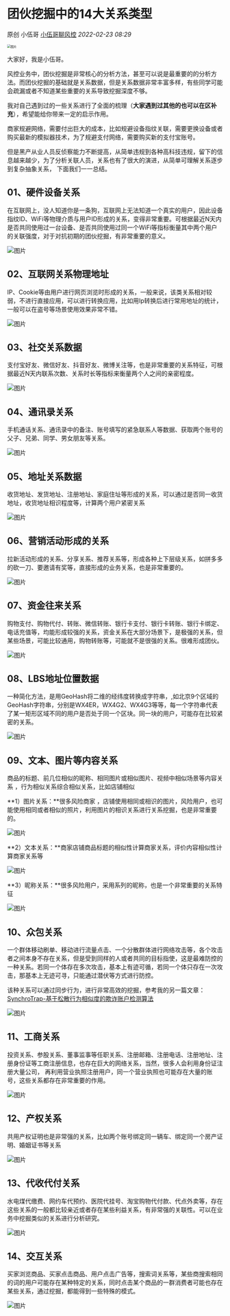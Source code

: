 # 团伙挖掘中的14大关系类型

原创 小伍哥 [小伍哥聊风控](javascript:void(0);) *2022-02-23 08:29*

<img src="https://mmbiz.qpic.cn/mmbiz_png/EBka0dZichyx6S7txCLPCTTLxRjT7huj1tQ4pPX0jTuib0sGCprBP2UWS9PhQesaN5TsfA87t8laq7JJBh5IiboSA/640?wx_fmt=png&tp=wxpic&wxfrom=5&wx_lazy=1&wx_co=1" alt="图片" style="zoom:50%;" />



大家好，我是小伍哥。

风控业务中，团伙挖掘是非常核心的分析方法，甚至可以说是最重要的的分析方法。而团伙挖掘的基础就是关系数据，但是关系数据非常丰富多样，有些同学可能会疏漏或者不知道某些重要的关系导致挖掘深度不够。

我对自己遇到过的一些关系进行了全面的梳理（**大家遇到过其他的也可以在区补充**），希望能给你带来一定的启示作用。

商家规避网络，需要付出巨大的成本，比如规避设备指纹关联，需要更换设备或者购买最新的模拟器技术，为了规避支付网络，需要购买新的支付宝账号。

但是黑产从业人员反侦察能力不断提高，从简单违规到各种高科技违规，留下的信息越来越少，为了分析关联人员，关系也有了很大的演进，从简单可理解关系逐步到复杂抽象关系， 下面我们一一总结。

## **01、硬件设备关系**

在互联网上，没人知道你是一条狗，互联网上无法知道一个真实的用户，因此设备指纹ID、WiFi等物理介质与用户ID形成的关系，变得非常重要。可根据最近N天内是否共同使用过一台设备、是否共同使用过同一个WiFi等指标衡量其中两个用户的关联强度，对于对抗初期的团伙挖掘，有非常重要的意义。

![图片](https://mmbiz.qpic.cn/mmbiz_jpg/EBka0dZichyx6S7txCLPCTTLxRjT7huj1hQwC8OPAcB2fDrfXde65asUFRUzUaNG4ggFaX49qFiakn8cgezkdSiag/640?wx_fmt=jpeg&tp=wxpic&wxfrom=5&wx_lazy=1&wx_co=1)

## **02、互联网关系物理地址**

IP、Cookie等由用户进行网页浏览时形成的关系，一般来说，该类关系相对较弱，不进行直接应用，可以进行转换应用，比如用Ip转换后进行常用地址的统计，一般可以在盗号等场景使用效果非常不错。

![图片](https://mmbiz.qpic.cn/mmbiz_png/EBka0dZichyx6S7txCLPCTTLxRjT7huj10Clvia3gxMyjyibVjHzy60phx3Fic4J6wd8jnibaqZZViacUZlWsXZ7kibiaw/640?wx_fmt=png&tp=wxpic&wxfrom=5&wx_lazy=1&wx_co=1)

## **03、社交关系数据** 

支付宝好友、微信好友、抖音好友、微博关注等，也是非常重要的关系特征，可根据最近N天内联系次数、关系时长等指标来衡量两个人之间的亲密程度。

![图片](https://mmbiz.qpic.cn/mmbiz_png/EBka0dZichyx6S7txCLPCTTLxRjT7huj1rfkYHjeibDLAM4lzic9m2phEC9SKM1zk7EDibic8nJHtqpVemqdXxmwJ1w/640?wx_fmt=png&tp=wxpic&wxfrom=5&wx_lazy=1&wx_co=1)

## **04、通讯录关系**

手机通话关系、通讯录中的备注、账号填写的紧急联系人等数据、获取两个账号的父子、兄弟、同学、男女朋友等关系。

![图片](https://mmbiz.qpic.cn/mmbiz_png/EBka0dZichyx6S7txCLPCTTLxRjT7huj1qBN1OVw0kpphFvu2icDmjrNII4Q2SZqMfzxfeic5K7TxU6lBKjhTAOlQ/640?wx_fmt=png&tp=wxpic&wxfrom=5&wx_lazy=1&wx_co=1)

## **05、地址关系数据**

收货地址、发货地址、注册地址、家庭住址等形成的关系，可以通过是否同一收货地址，收货地址相识程度等，计算两个用户紧密关系

![图片](https://mmbiz.qpic.cn/mmbiz_png/EBka0dZichyx6S7txCLPCTTLxRjT7huj1AiaOzia94ib0oqAzGHVySYfydKV3Ymrc2ZbeyVdQhjywHm8IurBDojqhw/640?wx_fmt=png&tp=wxpic&wxfrom=5&wx_lazy=1&wx_co=1)

## **06、营销活动形成的关系**

拉新活动形成的关系、分享关系、推荐关系等，形成各种上下层级关系，如拼多多的砍一刀、要邀请有奖等，直接形成的业务关系，也是非常重要的。

![图片](https://mmbiz.qpic.cn/mmbiz_png/EBka0dZichyx6S7txCLPCTTLxRjT7huj1eeyYF0rh7sLx4VlhdusgKGHamdr9uzy6ZjG024z2JFkN3Zc25bBa6Q/640?wx_fmt=png&tp=wxpic&wxfrom=5&wx_lazy=1&wx_co=1)

## **07、资金往来关系**

购物支付、购物代付、转账、微信转账、银行卡支付、银行卡转账、银行卡绑定、电话充值等，均能形成较强的关系，资金关系在大部分场景下，是极强的关系，但某些场景，可能比较通用，购物转账等，可能就不是很强的关系。很难形成团伙。

![图片](https://mmbiz.qpic.cn/mmbiz_png/EBka0dZichyx6S7txCLPCTTLxRjT7huj1lLqwZKXOibvI97BDMYyk9yh8O0wOVkoicNyRuYr2WlM6xjloCu16XcZw/640?wx_fmt=png&tp=wxpic&wxfrom=5&wx_lazy=1&wx_co=1)

## **08、LBS地址位置数据** 

一种简化方法，是用GeoHash将二维的经纬度转换成字符串，,如北京9个区域的GeoHash字符串，分别是WX4ER，WX4G2、WX4G3等等，每一个字符串代表了某一矩形区域不同的用户是否处于同一个区块。同一块的用户，可能存在比较紧密的关系。

![图片](https://mmbiz.qpic.cn/mmbiz_png/EBka0dZichyx6S7txCLPCTTLxRjT7huj19vC11epibtw7vsfBEOicYbBHSOgTAhV4gLsAYj19N4yoo8Kp2Nic1tbmg/640?wx_fmt=png&tp=wxpic&wxfrom=5&wx_lazy=1&wx_co=1)

## **09、文本、图片等内容关系** 

商品的标题、前几位相似的昵称、相同图片或相似图片、视频中相似场景等内容关系 ，行为相似关系综合相似关系，比如店铺相似

**1）图片关系：**很多风险商家 ，店铺使用相同或相识的图片，风险用户，也可能使用相同或者相似的照片，利用图片的相识关系进行关系挖掘，也是非常重要的。 

![图片](https://mmbiz.qpic.cn/mmbiz_jpg/EBka0dZichyx6S7txCLPCTTLxRjT7huj1vZ7lmDogur5EMC7cvuuv2Avgoib6lNfUuwI5HpGicxgjTYeCqzicH5lZQ/640?wx_fmt=jpeg&tp=wxpic&wxfrom=5&wx_lazy=1&wx_co=1)

**2）文本关系：**商家店铺商品标题的相似性计算商家关系，评价内容相似性计算商家关系等 

![图片](https://mmbiz.qpic.cn/mmbiz_png/EBka0dZichyx6S7txCLPCTTLxRjT7huj1zlibsUQhqcZ8FuGcCBXwOFAsibmnMtT4Fk1qCfiaoHND6ogNAOfrPjqnQ/640?wx_fmt=png&tp=wxpic&wxfrom=5&wx_lazy=1&wx_co=1)

**3）昵称关系：**很多风险用户，采用系列的昵称，也是一个非常重要的关系特征

![图片](https://mmbiz.qpic.cn/mmbiz_png/EBka0dZichyx6S7txCLPCTTLxRjT7huj1Pm8sxbYkPZCkR8NCXRetmH2Bh3NZ3F47GZDmgb1icbhws2wicyRfRAzA/640?wx_fmt=png&tp=wxpic&wxfrom=5&wx_lazy=1&wx_co=1)

## **10、众包关系**

一个群体移动刷单、移动进行流量点击、一个分散群体进行网络攻击等，各个攻击者之间本身不存在关系，但是受到同样的人或者共同的目标指使，这是最难防控的一种关系。若同一个体存在多次攻击，基本上有迹可循，若同一个体只存在一次攻击，那基本上无迹可寻，只能通过潜伏等方式进行防控。

该种关系可以通过同步行为，进行非常高效的挖掘，参考我的另一篇文章：[SynchroTrap-基于松散行为相似度的欺诈账户检测算法](http://mp.weixin.qq.com/s?__biz=MzA4OTAwMjY2Nw==&mid=2650187560&idx=1&sn=01984da2a606a7572cd9e516f075c039&chksm=882380ecbf5409fa594e9b6ecb65cd69297614f1817e6a5a3601e16eebba8b0e1163ccd1da10&scene=21#wechat_redirect)

![图片](https://mmbiz.qpic.cn/mmbiz_png/EBka0dZichyx6S7txCLPCTTLxRjT7huj1ePdGWW9KJpRbQia3siaicann9UwibicCktrUjytDVTR9wkCibLZAkricTHibcQ/640?wx_fmt=png&tp=wxpic&wxfrom=5&wx_lazy=1&wx_co=1)

## **11、工商关系**

投资关系、参股关系、董事监事等任职关系、注册邮箱、注册电话、注册地址、注册身份证等工商注册信息，也存在巨大的网络关系，当然，很多人会利用身份证注册大量公司， 再利用营业执照注册用户，同一个营业执照也可能存在大量的账号，这些关系都存在非常重要的作用。

![图片](https://mmbiz.qpic.cn/mmbiz_png/EBka0dZichyx6S7txCLPCTTLxRjT7huj1LZiaJ3ld72RmJQEBydOfCKWconQHPb6iak6sO3TZQqKKMgicEbTFUXMcA/640?wx_fmt=png&tp=wxpic&wxfrom=5&wx_lazy=1&wx_co=1)   

## **12、产权关系**

共用产权证明也是非常强的关系，比如两个账号绑定同一辆车、绑定同一个房产证明、婚姻证书等关系

![图片](https://mmbiz.qpic.cn/mmbiz_jpg/EBka0dZichyx6S7txCLPCTTLxRjT7huj11Yp8JawbYTLTDeB4GpDJyGsBJDBO8jJK8cY2sw3E7icfjLPl55KLxwg/640?wx_fmt=jpeg&tp=wxpic&wxfrom=5&wx_lazy=1&wx_co=1)

## **13、代收代付关系**

水电煤代缴费、网约车代预约、医院代挂号、淘宝购物代付款、代点外卖等，存在这些关系的一般都比较亲近或者存在某些利益关系，有非常强的关联性。可以在业务中挖掘类似的关系进行分析研究。

 ![图片](https://mmbiz.qpic.cn/mmbiz_jpg/EBka0dZichyx6S7txCLPCTTLxRjT7huj1WwibQx0XECJuD1FltYIuibI5xMnQdDEr72q8CDeKahpHyH4gWlhDjA8A/640?wx_fmt=jpeg&tp=wxpic&wxfrom=5&wx_lazy=1&wx_co=1)

## **14、交互关系**

买家浏览商品、买家点击商品、用户点击广告等，搜索词关系等，某些商搜索相同的词的用户可能存在某种特定的关系，同时点击某个商品的一群消费者可能也存在某些关系，通过挖掘，都能得到一些特殊的模式。

![图片](https://mmbiz.qpic.cn/mmbiz_jpg/EBka0dZichyx6S7txCLPCTTLxRjT7huj1K0vj68cINtxwtF7J3Oqe6ibt8GES4mtm5PBNbBBB0Bo1hHjD40icjFRA/640?wx_fmt=jpeg&tp=wxpic&wxfrom=5&wx_lazy=1&wx_co=1)